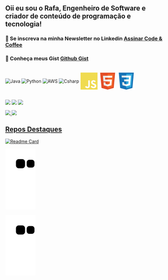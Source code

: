<!---  
modelo: https://github.com/rafaballerini
doc: https://github.com/anuraghazra/github-readme-stats/blob/master/readme.md#deploy-on-your-own-vercel-instance
---->
## Oii eu sou o Rafa, Engenheiro de Software e criador de conteúdo de programação e tecnologia!

### 🔗 Se inscreva na minha Newsletter no Linkedin [Assinar Code & Coffee](https://www.linkedin.com/newsletters/7057736334987141121/)

### 🔭 Conheça meus Gist [Github Gist](https://gist.github.com/rafaelmegda)


<div style="display: inline_block"><br>
  <img align="center" alt="Java" height="55" width="55" src="https://cdn.jsdelivr.net/gh/devicons/devicon/icons/java/java-original.svg" />
  <img align="center" alt="Python" height="55" width="55" src="https://cdn.jsdelivr.net/gh/devicons/devicon/icons/python/python-original.svg" />
  <img align="center" alt="AWS" height="55" width="55" src="[https://cdn.jsdelivr.net/gh/devicons/devicon/icons/amazonwebservices/amazonwebservices-original.svg](https://upload.wikimedia.org/wikipedia/commons/thumb/9/93/Amazon_Web_Services_Logo.svg/1280px-Amazon_Web_Services_Logo.svg.png" />
  <img align="center" alt="Csharp" height="55" width="55" src="https://cdn.jsdelivr.net/gh/devicons/devicon/icons/csharp/csharp-original.svg"> 
  <img align="center" alt="Js" height="55" width="55" src="https://raw.githubusercontent.com/devicons/devicon/master/icons/javascript/javascript-plain.svg">
  <img align="center" alt="HTML" height="55" width="55" src="https://raw.githubusercontent.com/devicons/devicon/master/icons/html5/html5-original.svg">
  <img align="center" alt="CSS" height="55" width="55" src="https://raw.githubusercontent.com/devicons/devicon/master/icons/css3/css3-original.svg">
</div>

</br>

<a href="https://instagram.com/megdarafael" target="_blank"><img src="https://img.shields.io/badge/-Instagram-%23E4405F?style=for-the-badge&logo=instagram&logoColor=white"         target="_blank"></a> 
  <a href = "mailto:rafaelmisidoro@gmail.com"><img src="https://img.shields.io/badge/-Gmail-%23333?style=for-the-badge&logo=gmail&logoColor=white" target="_blank"></a>
  <a href="https://www.linkedin.com/in/rafaelmegdaisidoro/" target="_blank"><img src="https://img.shields.io/badge/-LinkedIn-%230077B5?style=for-the-badge&logo=linkedin&logoColor=white" target="_blank"></a> 

<div>
  <a href="https://github.com/rafaelmegda">
  <img height="180em" src="https://github-readme-stats.vercel.app/api?username=rafaelmegda&show_icons=true&theme=dracula&include_all_commits=true&count_private=true"/>
  <img height="180em" src="https://github-readme-stats.vercel.app/api/top-langs/?username=rafaelmegda&layout=compact&langs_count=7&theme=dracula"/>
</div>




 <div>
   
   ## Repos Destaques
   
   [![Readme Card](https://github-readme-stats.vercel.app/api/pin/?username=rafaelmegda&repo=Game-Rogue-Like)](https://github.com/rafaelmegda/Game-Rogue-Like)
 </div>
  
 <div> 
  <!--- 
  <a href="https://www.youtube.com/channel/colocarCanal" target="_blank"><img src="https://img.shields.io/badge/YouTube-FF0000?style=for-the-badge&logo=youtube&logoColor=white"      target="_blank"></a> 
  <a href="https://www.twitch.tv/rafaballerinii" target="_blank"><img src="https://img.shields.io/badge/Twitch-9146FF?style=for-the-badge&logo=twitch&logoColor=white"                target="_blank"></a>
  <a href="https://discord.gg/wagxzStdcR" target="_blank"><img src="https://img.shields.io/badge/Discord-7289DA?style=for-the-badge&logo=discord&logoColor=white"                      target="_blank"></a> 
---->
  
 
  ![Snake animation](https://github.com/rafaelmegda/rafaelmegda/blob/output/github-contribution-grid-snake.svg)

  <picture>
  <source media="(prefers-color-scheme: dark)" srcset="github-contribution-grid-snake-dark.svg">
  <source media="(prefers-color-scheme: light)" srcset="github-contribution-grid-snake.svg">
  <img  alt="github contribution grid snake animation" src="github-contribution-grid-snake.svg">
</picture>
 
</div>
